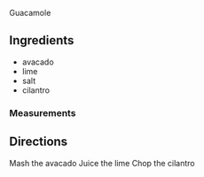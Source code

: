 Guacamole
## Ingredients
* avacado
* lime
* salt
* cilantro
### Measurements

## Directions
Mash the avacado
Juice the lime
Chop the cilantro
